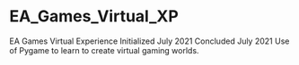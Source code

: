 # EA_Games_Virtual_XP
EA Games Virtual Experience
Initialized July 2021
Concluded July 2021
Use of Pygame to learn to create virtual gaming worlds.
